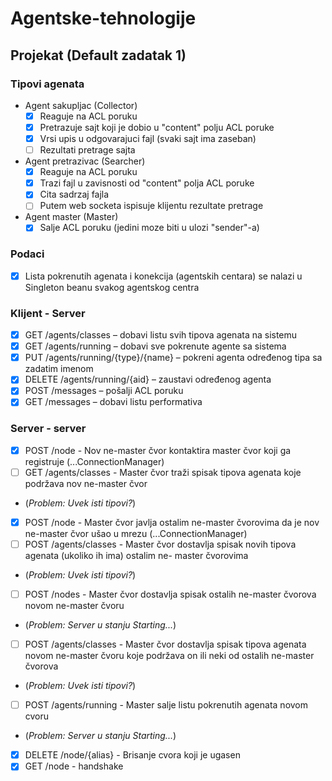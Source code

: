 # Agentske-tehnologije
## Projekat (Default zadatak 1)

### Tipovi agenata
- Agent sakupljac (Collector)
  - [x] Reaguje na ACL poruku
  - [x] Pretrazuje sajt koji je dobio u "content" polju ACL poruke
  - [x] Vrsi upis u odgovarajuci fajl (svaki sajt ima zaseban) 
  - [ ] Rezultati pretrage sajta
- Agent pretrazivac (Searcher)
  - [x] Reaguje na ACL poruku
  - [x] Trazi fajl u zavisnosti od "content" polja ACL poruke
  - [x] Cita sadrzaj fajla
  - [ ] Putem web socketa ispisuje klijentu rezultate pretrage
- Agent master (Master)
  - [x] Salje ACL poruku (jedini moze biti u ulozi "sender"-a)

### Podaci
 - [x] Lista pokrenutih agenata i konekcija (agentskih centara) se nalazi u Singleton beanu svakog agentskog centra

### Klijent - Server
- [x] GET /agents/classes – dobavi listu svih tipova agenata na sistemu
- [x] GET /agents/running – dobavi sve pokrenute agente sa sistema
- [x] PUT /agents/running/{type}/{name} – pokreni agenta određenog tipa sa zadatim imenom
- [x] DELETE /agents/running/{aid} – zaustavi određenog agenta
- [x] POST /messages – pošalji ACL poruku
- [x] GET /messages – dobavi listu performativa

### Server - server
- [x] POST /node - Nov ne-master čvor kontaktira master čvor koji ga registruje (...ConnectionManager) 
- [ ] GET /agents/classes - Master čvor traži spisak tipova agenata koje podržava nov ne-master
čvor 
- (*Problem: Uvek isti tipovi?*)
- [x] POST /node - Master čvor javlja ostalim ne-master čvorovima da je nov ne-master čvor ušao u mrezu (...ConnectionManager)
- [ ] POST /agents/classes - Master čvor dostavlja spisak novih tipova agenata (ukoliko ih ima)
ostalim ne- master čvorovima 
- (*Problem: Uvek isti tipovi?*)
- [ ] POST /nodes - Master čvor dostavlja spisak ostalih ne-master čvorova novom ne-master čvoru 
- (*Problem: Server u stanju Starting...*)
- [ ] POST /agents/classes - Master čvor dostavlja spisak tipova agenata novom ne-master čvoru
koje podržava on ili neki od ostalih ne-master čvorova 
- (*Problem: Uvek isti tipovi?*)
- [ ] POST /agents/running - Master salje listu pokrenutih agenata novom cvoru 
- (*Problem: Server u stanju Starting...*)
- [x] DELETE /node/{alias} - Brisanje cvora koji je ugasen
- [x] GET /node - handshake
